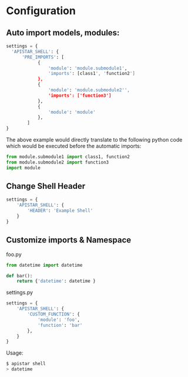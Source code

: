 # Configuration

## Auto import models, modules:

```python
settings = {
  'APISTAR_SHELL': {
      'PRE_IMPORTS': [
            {
                'module': 'module.submodule1',
                'imports': [class1', 'function2']
            },
            {
                'module': 'module.submodule2'',
                'imports': ['function3']
            },
            {
                'module': 'module'
            },
        ]
}
```

The above example would directly translate to the following python code which would be executed before the automatic imports:

```python
from module.submodule1 import class1, function2
from module.submodule2 import function3
import module
```

## Change Shell Header

```python
settings = {
    'APISTAR_SHELL': {
        'HEADER': 'Example Shell'
    }
}
```

## Customize imports & Namespace

foo.py

```python
from datetime import datetime

def bar():
    return {'datetime': datetime }
```

settings.py

```python
settings = {
    'APISTAR_SHELL': {
        'CUSTOM_FUNCTION': {
            'module': 'foo',
            'function': 'bar'
        },
    }
}
```

Usage:

```bash
$ apistar shell
> datetime
```
